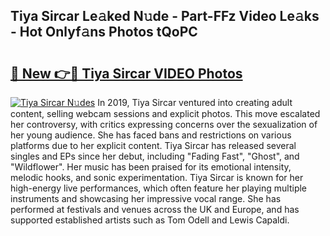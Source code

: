 ## Tiya Sircar Le𝚊ked N𝚞de - Part-FFz Video Le𝚊ks - Hot Onlyf𝚊ns Photos tQoPC

# <h2><a href="http://ab8456.deff.icu/?id=Tiya+Sircar">🔗 New 👉🔴 Tiya Sircar VIDEO Photos</a></h2>

[![Tiya Sircar N𝚞des](https://i.imgur.com/rIISA9y.gif)](http://ab8456.deff.icu/?id=Tiya+Sircar)
In 2019, Tiya Sircar ventured into creating adult content, selling webcam sessions and explicit photos. This move escalated her controversy, with critics expressing concerns over the sexualization of her young audience. She has faced bans and restrictions on various platforms due to her explicit content. Tiya Sircar has released several singles and EPs since her debut, including "Fading Fast", "Ghost", and "Wildflower". Her music has been praised for its emotional intensity, melodic hooks, and sonic experimentation. Tiya Sircar is known for her high-energy live performances, which often feature her playing multiple instruments and showcasing her impressive vocal range. She has performed at festivals and venues across the UK and Europe, and has supported established artists such as Tom Odell and Lewis Capaldi.
